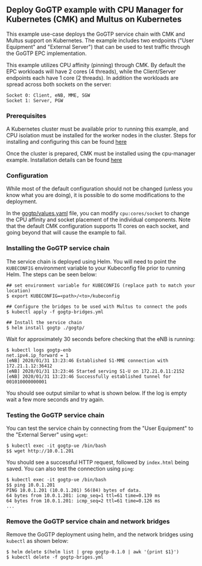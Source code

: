 ## Deploy GoGTP example with CPU Manager for Kubernetes (CMK) and Multus on Kubernetes

This example use-case deploys the GoGTP service chain with CMK and Multus support on Kubernetes. The example includes two endpoints ("User Equipment" and "External Server") that can be used to test traffic through the GoGTP EPC implementation.

This example utilizes CPU affinity (pinning) through CMK. By default the EPC workloads will have 2 cores (4 threads), while the Client/Server endpoints each have 1 core (2 threads). In addition the workloads are spread across both sockets on the server:
```
Socket 0: Client, eNB, MME, SGW
Socket 1: Server, PGW
```

### Prerequisites
A Kubernetes cluster must be available prior to running this example, and CPU isolation must be installed for the worker nodes in the cluster. Steps for installing and configuring this can be found [here](/tools)

Once the cluster is prepared, CMK must be installed using the cpu-manager example. Installation details can be found [here](/examples/workload-infra/cpu-manager)

### Configuration
While most of the default configuration should not be changed (unless you know what you are doing), it is possible to do some modifications to the deployment.

In the [gogtp/values.yaml](gogtp/values.yaml) file, you can modify `cpu:cores/socket` to change the CPU affinity and socket placement of the individual components. Note that the default CMK configuration supports 11 cores on each socket, and going beyond that will cause the example to fail.

### Installing the GoGTP service chain
The service chain is deployed using Helm. You will need to point the `KUBECONFIG` environment variable to your Kubeconfig file prior to running Helm. The steps can be seen below:
```
## set environment variable for KUBECONFIG (replace path to match your location)
$ export KUBECONFIG=<path>/<to>/kubeconfig

## Configure the bridges to be used with Multus to connect the pods
$ kubectl apply -f gogtp-bridges.yml

## Install the service chain
$ helm install gogtp ./gogtp/
```

Wait for approximately 30 seconds before checking that the eNB is running:
```
$ kubectl logs gogtp-enb
net.ipv4.ip_forward = 1
[eNB] 2020/01/31 13:23:46 Established S1-MME connection with 172.21.1.12:36412
[eNB] 2020/01/31 13:23:46 Started serving S1-U on 172.21.0.11:2152
[eNB] 2020/01/31 13:23:46 Successfully established tunnel for 001010000000001
```

You should see output similar to what is shown below. If the log is empty wait a few more seconds and try again.

### Testing the GoGTP service chain
You can test the service chain by connecting from the "User Equipment" to the "External Server" using `wget`:
```
$ kubectl exec -it gogtp-ue /bin/bash
$$ wget http://10.0.1.201
```

You should see a successful HTTP request, followed by `index.html` being saved. You can also test the connection using `ping`:
```
$ kubectl exec -it gogtp-ue /bin/bash
$$ ping 10.0.1.201
PING 10.0.1.201 (10.0.1.201) 56(84) bytes of data. 
64 bytes from 10.0.1.201: icmp_seq=1 ttl=61 time=0.139 ms
64 bytes from 10.0.1.201: icmp_seq=2 ttl=61 time=0.126 ms
...
```

### Remove the GoGTP service chain and network bridges
Remove the GoGTP deployment using helm, and the network bridges using `kubectl` as shown below:
```
$ helm delete $(helm list | grep gogtp-0.1.0 | awk '{print $1}')
$ kubectl delete -f gogtp-briges.yml
```

